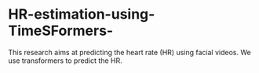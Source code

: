 # HR-estimation-using-TimeSFormers-

This research aims at predicting the heart rate (HR) using facial videos. We use transformers to predict the HR. 
